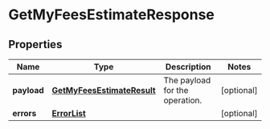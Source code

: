 
# GetMyFeesEstimateResponse

## Properties
Name | Type | Description | Notes
------------ | ------------- | ------------- | -------------
**payload** | [**GetMyFeesEstimateResult**](GetMyFeesEstimateResult.md) | The payload for the operation. |  [optional]
**errors** | [**ErrorList**](ErrorList.md) |  |  [optional]



